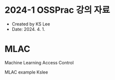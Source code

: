 # 2024-1 OSSPrac 강의 자료
- Created by KS Lee
- Date: 2024. 4. 1.

# MLAC
Machine Learning Access Control

MLAC example
Kslee
